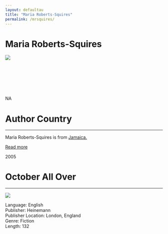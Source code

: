 ```yaml
---
layout: defaultau
title: "Maria Roberts-Squires"
permalink: /mrsquires/
---
```

<!-- partial:index.partial.html -->
<div class="content">
    <h1>Maria Roberts-Squires</h1>
    <div class="quote">
        <div><img src="https://t4.ftcdn.net/jpg/03/40/12/49/360_F_340124934_bz3pQTLrdFpH92ekknuaTHy8JuXgG7fi.jpg" class="logo"></div>
    </div>
    <div class="timeline">
        <div style="padding-bottom:100px;"></div>
        <div class="block">
            <div class="date right"><p class="right">NA</p></div>
            <div class="dot"></div>
            <div class="left first">
            <div class="author_country">
                <h1>Author Country</h1><hr>
            <div class="aclocation"><p>Maria Roberts-Squires is from <a href="{{ site.baseurl }}/4">Jamaica.</a></p></div>
              <div class="acreadmore">   <a href="#" target="_blank">Read more</a></div>
            </div>
            </div>
        </div>
        <div class="block">
            <div class="date left"><p class="left">2005</p></div>
            <div class="dot"></div>
            <div class="right">
                <h1>October All Over</h1><hr>
                <p><img src="https://m.media-amazon.com/images/W/WEBP_402378-T2/images/I/51KWZK4V8JL._SY291_BO1,204,203,200_QL40_FMwebp_.jpg"></p>
                <p>
                Language: English<br>
                Publisher: Heinemann<br>
                Publisher Location: London, England<br>
                Genre: Fiction<br>
                Length: 132<br>
                </p>
            </div>
        </div>
  <!-- partial -->
<script src='https://cdnjs.cloudflare.com/ajax/libs/jquery/3.1.1/jquery.min.js'></script><script  src="{{ site.baseurl }}/assets/js/authorscript.js"></script>